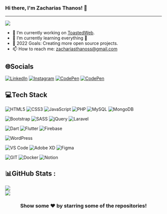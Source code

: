 ### Hi there, I'm Zacharias Thanos! 👋
<hr>

![](https://visitcount.itsvg.in/api?id=ZachariasAthanasios&icon=2&color=1)

- 🔭 I’m currently working on [ToastedWeb](https://www.toastedweb.gr).
- 🌱 I’m currently learning everything 🤣
- 🥅 2022 Goals: Creating more open source projects.
- 📫 How to reach me: zachariasthanoss@gmail.com

## 🌐Socials
[![LinkedIn](https://img.shields.io/badge/LinkedIn-%230077B5.svg?logo=linkedin&logoColor=white)](https://linkedin.com/in/athanasios-zacharias)
[![Instagram](https://img.shields.io/badge/Instagram-%23E4405F.svg?logo=Instagram&logoColor=white)](https://instagram.com/zacharias_thanos)
[![CodePen](https://img.shields.io/badge/CodePen-%23323330.svg?logo=codepen&logoColor=white)](https://codepen.io/ThanosZacharias)
[![CodePen](https://img.shields.io/badge/Gmail-%23FF2D20.svg?logo=gmail&logoColor=white)](mailto:zachariasthanoss@gmail.com)

## 💻Tech Stack
![HTML5](https://img.shields.io/badge/html5-%23E34F26.svg?style=for-the-badge&logo=html5&logoColor=white)
![CSS3](https://img.shields.io/badge/css3-%231572B6.svg?style=for-the-badge&logo=css3&logoColor=white)
![JavaScript](https://img.shields.io/badge/javascript-%23323330.svg?style=for-the-badge&logo=javascript&logoColor=%23F7DF1E)
![PHP](https://img.shields.io/badge/php-%23777BB4.svg?style=for-the-badge&logo=php&logoColor=white)
![MySQL](https://img.shields.io/badge/mysql-%2300f.svg?style=for-the-badge&logo=mysql&logoColor=white)
![MongoDB](https://img.shields.io/badge/MongoDB-%234ea94b.svg?style=for-the-badge&logo=mongodb&logoColor=white)

![Bootstrap](https://img.shields.io/badge/bootstrap-%23563D7C.svg?style=for-the-badge&logo=bootstrap&logoColor=white)
![SASS](https://img.shields.io/badge/SASS-hotpink.svg?style=for-the-badge&logo=SASS&logoColor=white)
![jQuery](https://img.shields.io/badge/jquery-%230769AD.svg?style=for-the-badge&logo=jquery&logoColor=white)
![Laravel](https://img.shields.io/badge/laravel-%23FF2D20.svg?style=for-the-badge&logo=laravel&logoColor=white)

![Dart](https://img.shields.io/badge/dart-%230175C2.svg?style=for-the-badge&logo=dart&logoColor=white)
![Flutter](https://img.shields.io/badge/Flutter-%2302569B.svg?style=for-the-badge&logo=Flutter&logoColor=white)
![Firebase](https://img.shields.io/badge/firebase-%23039BE5.svg?style=for-the-badge&logo=firebase)

![WordPress](https://img.shields.io/badge/wordpress-%2302569B.svg?style=for-the-badge&logo=wordpress&logoColor=white)

![VS Code](https://img.shields.io/badge/vs%20code-%231572B6.svg?style=for-the-badge&logo=visualstudiocode&logoColor=white)
![Adobe XD](https://img.shields.io/badge/Adobe%20XD-470137?style=for-the-badge&logo=Adobe%20XD&logoColor=#FF61F6)
![Figma](https://img.shields.io/badge/figma-%23F24E1E.svg?style=for-the-badge&logo=figma&logoColor=white)

![GIT](https://img.shields.io/badge/git-%23F24E1E.svg?style=for-the-badge&logo=git&logoColor=white)
![Docker](https://img.shields.io/badge/docker-%230db7ed.svg?style=for-the-badge&logo=docker&logoColor=white)
![Notion](https://img.shields.io/badge/Notion-%23000000.svg?style=for-the-badge&logo=notion&logoColor=white)

## 📊GitHub Stats :
![](https://github-readme-stats.vercel.app/api?username=ZachariasAthanasios&theme=onedark&hide_border=false&include_all_commits=false&count_private=false)<br/>
![](https://github-readme-stats.vercel.app/api/top-langs/?username=ZachariasAthanasios&theme=onedark&hide_border=false&include_all_commits=false&count_private=false&layout=compact)

<div align="center">

### Show some ❤️ by starring some of the repositories!

</div>
